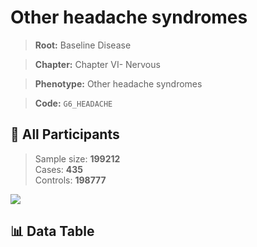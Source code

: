 # Other headache syndromes

> **Root:** Baseline Disease  

> **Chapter:** Chapter VI- Nervous  

> **Phenotype:** Other headache syndromes  

> **Code:** `G6_HEADACHE`

## 🧪 All Participants  
> Sample size: **199212**  
> Cases: **435**  
> Controls: **198777**
<img src="/Sensitive/Figures/ALL/Incidence/G6_HEADACHE.png"/>

## 📊 Data Table
<CsvTableMRF src="/Sensitive/Data/ALL/Incidence/COX_G6_HEADACHE.csv"/>

